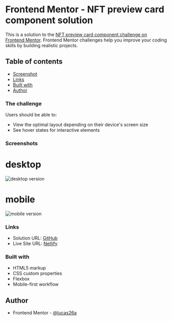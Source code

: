 # Frontend Mentor - NFT preview card component solution

This is a solution to the [NFT preview card component challenge on Frontend Mentor](https://www.frontendmentor.io/challenges/nft-preview-card-component-SbdUL_w0U). Frontend Mentor challenges help you improve your coding skills by building realistic projects. 

## Table of contents

- [Screenshot](#screenshot)
- [Links](#links)
- [Built with](#built-with)
- [Author](#author)

### The challenge

Users should be able to:

- View the optimal layout depending on their device's screen size
- See hover states for interactive elements

### Screenshots
# desktop
![desktop version](./viewport/desktop)

# mobile
![mobile version](./viewport/mobile)

### Links

- Solution URL: [GitHub](https://github.com/lucas26a/nft-preview-card)
- Live Site URL: [Netlify](https://fm-1-nft-preview-card.netlify.app/)

### Built with

- HTML5 markup
- CSS custom properties
- Flexbox
- Mobile-first workflow

## Author

<!-- - Website - [Lucas](https://www.your-site.com) -->
- Frontend Mentor - [@lucas26a](https://www.frontendmentor.io/profile/lucas26a)
<!-- - Twitter - [@yourusername](https://www.twitter.com/yourusername) -->
